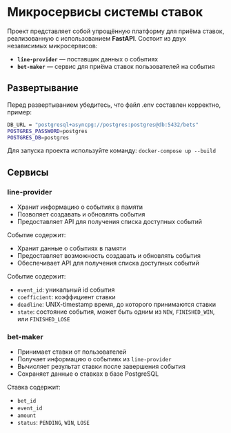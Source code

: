 # Микросервисы системы ставок

Проект представляет собой упрощённую платформу для приёма ставок, реализованную с использованием **FastAPI**. Состоит из двух независимых микросервисов:

- **`line-provider`** — поставщик данных о событиях
- **`bet-maker`** — сервис для приёма ставок пользователей на события


## Развертывание


Перед развертыванием убедитесь, что файл .env составлен корректно, пример:

```bash 
DB_URL = "postgresql+asyncpg://postgres:postgres@db:5432/bets"
POSTGRES_PASSWORD=postgres
POSTGRES_DB=postgres
```

Для запуска проекта используйте команду: ```docker-compose up --build```


## Сервисы

### line-provider

- Хранит информацию о событиях в памяти
- Позволяет создавать и обновлять события
- Предоставляет API для получения списка доступных событий

Событие содержит:
- Хранит данные о событиях в памяти
- Предоставляет возможность создавать и обновлять события
- Обеспечивает API для получения списка доступных событий

Событие содержит:
- `event_id`: уникальный id события
- `coefficient`: коэффициент ставки
- `deadline`: UNIX-timestamp время, до которого принимаются ставки
- `state`: состояние события, может быть одним из `NEW`, `FINISHED_WIN`, или `FINISHED_LOSE`

### bet-maker

- Принимает ставки от пользователей
- Получает информацию о событиях из `line-provider`
- Вычисляет результат ставки после завершения события
- Сохраняет данные о ставках в базе PostgreSQL

Ставка содержит:
- `bet_id`
- `event_id`
- `amount`
- `status`: `PENDING`, `WIN`, `LOSE`
